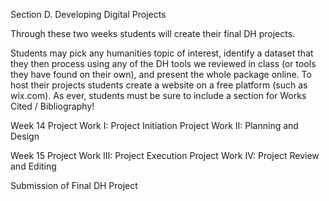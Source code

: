 Section D. Developing Digital Projects

Through these two weeks students will create their final DH projects.

Students may pick any humanities topic of interest, identify a dataset that they then process using any of the DH tools we reviewed in class (or tools they have found on their own), and present the whole package online. To host their projects students create a website on a free platform (such as wix.com). As ever, students must be sure to include a section for Works Cited / Bibliography!

Week 14
Project Work I: Project Initiation
Project Work II: Planning and Design

Week 15
Project Work III: Project Execution
Project Work IV: Project Review and Editing

Submission of Final DH Project




